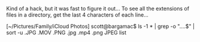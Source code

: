 Kind of a hack, but it was fast to figure it out...
To see all the extensions of files in a directory, get the last
4 characters of each line...

[~/Pictures/Family/iCloud Photos]
scott@bargamac$ ls -1 * | grep -o "....$" | sort -u
.JPG
.MOV
.PNG
.jpg
.mp4
.png
JPEG
list


